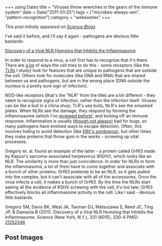 +++
using Dates
title = "Viruses throw wrenches in the gears of the immune system"
date = Date("2011-01-25")
tags = ["microbes-always-win", "pattern-recognition"]
category = "webeasties"
+++

_This post initially appeared on [Science Blogs](http://scienceblogs.com/webeasties)_

I've said it before, and I'll say it again - pathogens are devious little bastards:

[Discovery of a Viral NLR Homolog that Inhibits the Inflammasome](http://http://www.sciencemag.org/content/331/6015/330.abstract)

In order to respond to a virus, a cell first has to recognize that it's there. There are [a lot](http://goo.gl/P8DNu) of ways the cell tries to do this - some receptors (like the [TLRs](http://goo.gl/SHLWZ) I study) look for features that are unique to pathogens that are outside the cell. Others look for molecules (like DNA and RNA) that are shared between us and pathogens, but are in the wrong place (DNA outside the nucleus is a pretty sure sign of infection).

NOD-like receptors (that's the "NLR" from the title) are a bit different - they seem to recognize signs of infection, rather than the infection itself. Viruses can be like a bull in a china shop; TLR's see bulls, NLR's see the smashed plates. When NLRs see the damage, they respond by forming the inflammasome (which I've [reviewed before](http://scienceblogs.com/webeasties/2010/11/saturday_review_the_inflammaso.php)), and kicking off an immune response. 
Inflammation is usually ([though not always](http://goo.gl/nGbla)) bad for bugs, so many pathogens have evolved ways to escape detection. Often, this involves hiding to avoid detection (like [ERV's sombreros](http://goo.gl/FDuIO)), but other times they make proteins that throw gum in the works - screwing up vital processes.

Gregory et. al. found an example of the latter - a protein called Orf63 made by Kaposi's sarcoma-associated herpesvirus (KSHV), which looks like an NLR. The similarity is more than just coincidence. In order for NLRs to form the inflammasome, a lot of them have to come together and associate with a bunch of other proteins. Orf63 pretends to be an NLR, so it gets pulled into the complex, but it can't associate with all of the accessories. 
Once the virus infects a cell, it makes a bunch of Orf63. By the time the NLRs start seeing all the evidence of KSHV screwing with the cell, it's too late; Orf63 effectively blocks all inflammasome activity in the cell. 
Like I said - devious little bastards.

Gregory SM, Davis BK, West JA, Taxman DJ, Matsuzawa S, Reed JC, Ting JP, & Damania B (2011). Discovery of a Viral NLR Homolog that Inhibits the Inflammasome. Science (New York, N.Y.), 331 (6015), 330-4 PMID: [21252346](review)

      
  

 ## Post Images


